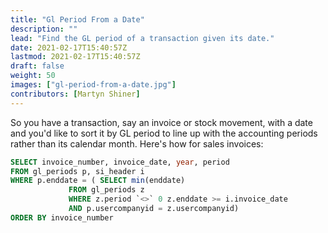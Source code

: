 ```yaml
---
title: "Gl Period From a Date"
description: ""
lead: "Find the GL period of a transaction given its date."
date: 2021-02-17T15:40:57Z
lastmod: 2021-02-17T15:40:57Z
draft: false
weight: 50
images: ["gl-period-from-a-date.jpg"]
contributors: [Martyn Shiner]
---
```

So you have a transaction, say an invoice or stock movement, with a date and you'd like to sort it by GL period to line up with the accounting periods rather than its calendar month. Here's how for sales invoices:

```sql
SELECT invoice_number, invoice_date, year, period
FROM gl_periods p, si_header i
WHERE p.enddate = ( SELECT min(enddate)
             FROM gl_periods z
             WHERE z.period `<>` 0 z.enddate >= i.invoice_date
             AND p.usercompanyid = z.usercompanyid)
ORDER BY invoice_number
